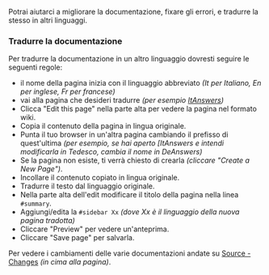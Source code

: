 Potrai aiutarci a migliorare la documentazione, fixare gli errori, e tradurre la stesso in altri linguaggi.

### Tradurre la documentazione ###

Per tradurre la documentazione in un altro linguaggio dovresti seguire le seguenti regole:
  * il nome della pagina inizia con il linguaggio abbreviato _(It per Italiano, En per inglese, Fr per francese)_
  * vai alla pagina che desideri tradurre _(per esempio [ItAnswers](ItAnswers.md))_
  * Clicca "Edit this page" nella parte alta per vedere la pagina nel formato wiki.
  * Copia il contenuto della pagina in lingua originale.
  * Punta il tuo browser in un'altra pagina cambiando il prefisso di quest'ultima _(per esempio, se hai aperto [ItAnswers e intendi modificarla in Tedesco, cambia il nome in DeAnswers)_
  * Se la pagina non esiste, ti verrà chiesto di crearla _(cliccare "Create a New Page")_.
  * Incollare il contenuto copiato in lingua originale.
  * Tradurre il testo dal linguaggio originale.
  * Nella parte alta dell'edit modificare il titolo della pagina nella linea `#summary`.
  * Aggiungi/edita la `#sidebar Xx` _(dove Xx è il linguaggio della nuova pagina tradotta)_
  * Cliccare "Preview" per vedere un'anteprima.
  * Cliccare "Save page" per salvarla.

Per vedere i cambiamenti delle varie documentazioni andate su [Source - Changes](http://code.google.com/p/phpdays/source/list) _(in cima alla pagina)_.